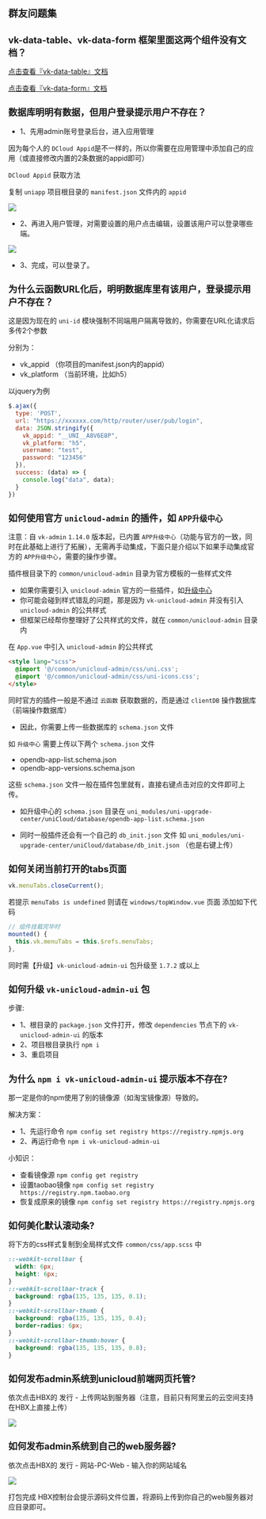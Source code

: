# 群友问题集

## vk-data-table、vk-data-form 框架里面这两个组件没有文档？

[点击查看『vk-data-table』文档](https://vkdoc.fsq.pub/admin/2/table.html)
 
[点击查看『vk-data-form』文档](https://vkdoc.fsq.pub/admin/3/form.html)


## 数据库明明有数据，但用户登录提示用户不存在？

* 1、先用admin账号登录后台，进入应用管理

因为每个人的 `DCloud Appid`是不一样的，所以你需要在应用管理中添加自己的应用（或直接修改内置的2条数据的appid即可）

`DCloud Appid` 获取方法

复制 `uniapp` 项目根目录的 `manifest.json` 文件内的 `appid`

![](https://vkceyugu.cdn.bspapp.com/VKCEYUGU-cf0c5e69-620c-4f3c-84ab-f4619262939f/e717232f-0f18-4dee-8437-5dec2c224920.png)

* 2、再进入用户管理，对需要设置的用户点击编辑，设置该用户可以登录哪些端。

![](https://vkceyugu.cdn.bspapp.com/VKCEYUGU-cf0c5e69-620c-4f3c-84ab-f4619262939f/18cd54d5-bedc-4d4f-bda2-7c339c865257.png)

* 3、完成，可以登录了。

## 为什么云函数URL化后，明明数据库里有该用户，登录提示用户不存在？

这是因为现在的 `uni-id` 模块强制不同端用户隔离导致的，你需要在URL化请求后多传2个参数

分别为：

* vk_appid    （你项目的manifest.json内的appid）
* vk_platform （当前环境，比如h5）

以jquery为例

```js
$.ajax({
  type: 'POST',
  url: "https://xxxxxx.com/http/router/user/pub/login",
  data: JSON.stringify({
    vk_appid: "__UNI__A8V6E8P",
    vk_platform: "h5",
    username: "test",
    password: "123456"
  }),
  success: (data) => {
    console.log("data", data);
  }
})
```

## 如何使用官方 `unicloud-admin` 的插件，如 `APP升级中心`

注意：自 `vk-admin` `1.14.0` 版本起，已内置 `APP升级中心`（功能与官方的一致，同时在此基础上进行了拓展），无需再手动集成，下面只是介绍以下如果手动集成官方的 `APP升级中心`，需要的操作步骤。

插件根目录下的 `common/unicloud-admin` 目录为官方模板的一些样式文件

* 如果你需要引入 `unicloud-admin` 官方的一些插件，如[升级中心](https://ext.dcloud.net.cn/plugin?id=4470)
* 你可能会碰到样式错乱的问题，那是因为 `vk-unicloud-admin` 并没有引入 `unicloud-admin` 的公共样式
* 但框架已经帮你整理好了公共样式的文件，就在 `common/unicloud-admin` 目录内

在 `App.vue` 中引入 `unicloud-admin` 的公共样式

```html
<style lang="scss">
  @import '@/common/unicloud-admin/css/uni.css';
  @import '@/common/unicloud-admin/css/uni-icons.css';
</style>

```


同时官方的插件一般是不通过 `云函数` 获取数据的，而是通过 `clientDB` 操作数据库（前端操作数据库）

* 因此，你需要上传一些数据库的 `schema.json` 文件

如 `升级中心` 需要上传以下两个 `schema.json` 文件

* opendb-app-list.schema.json
* opendb-app-versions.schema.json

这些 `schema.json` 文件一般在插件包里就有，直接右键点击对应的文件即可上传。

* 如升级中心的 `schema.json` 目录在 `uni_modules/uni-upgrade-center/uniCloud/database/opendb-app-list.schema.json`

* 同时一般插件还会有一个自己的 `db_init.json` 文件 如 `uni_modules/uni-upgrade-center/uniCloud/database/db_init.json` （也是右键上传）


## 如何关闭当前打开的tabs页面

```js
vk.menuTabs.closeCurrent();
```

若提示 `menuTabs is undefined` 则请在 `windows/topWindow.vue` 页面 添加如下代码

```js
// 组件挂载完毕时
mounted() {
  this.vk.menuTabs = this.$refs.menuTabs;
},
```

同时需【升级】`vk-unicloud-admin-ui` 包升级至 `1.7.2` 或以上

## 如何升级 `vk-unicloud-admin-ui` 包

步骤:

* 1、根目录的 `package.json` 文件打开，修改 `dependencies` 节点下的 `vk-unicloud-admin-ui` 的版本
* 2、项目根目录执行 `npm i`
* 3、重启项目




## 为什么 `npm i vk-unicloud-admin-ui` 提示版本不存在?

那一定是你的npm使用了别的镜像源（如淘宝镜像源）导致的。

解决方案：

* 1、先运行命令 `npm config set registry https://registry.npmjs.org`
* 2、再运行命令 `npm i vk-unicloud-admin-ui` 

小知识：

* 查看镜像源 `npm config get registry`
* 设置taobao镜像 `npm config set registry https://registry.npm.taobao.org`
* 恢复成原来的镜像 `npm config set registry https://registry.npmjs.org`


## 如何美化默认滚动条?

将下方的css样式复制到全局样式文件 `common/css/app.scss` 中

```css
::-webkit-scrollbar {
  width: 6px;
  height: 6px;
}
::-webkit-scrollbar-track {
  background: rgba(135, 135, 135, 0.1);
}
::-webkit-scrollbar-thumb {
  background: rgba(135, 135, 135, 0.4);
  border-radius: 6px;
}
::-webkit-scrollbar-thumb:hover {
  background: rgba(135, 135, 135, 0.8);
}
```

## 如何发布admin系统到unicloud前端网页托管?

依次点击HBX的 发行 - 上传网站到服务器（注意，目前只有阿里云的云空间支持在HBX上直接上传）

![](https://vkceyugu.cdn.bspapp.com/VKCEYUGU-cf0c5e69-620c-4f3c-84ab-f4619262939f/b7996a5b-6b2c-41e6-8820-a790fabfc091.png)

## 如何发布admin系统到自己的web服务器?

依次点击HBX的 发行 - 网站-PC-Web - 输入你的网站域名

![](https://vkceyugu.cdn.bspapp.com/VKCEYUGU-cf0c5e69-620c-4f3c-84ab-f4619262939f/3fd36d06-e901-4a77-8489-01dfe5cfc492.png)

打包完成 HBX控制台会提示源码文件位置，将源码上传到你自己的web服务器对应目录即可。













<style scoped>
h1{
  font-size:1.4em;
}

h2{
  font-size:1.3em;
}

h3{
  font-size:1.1em;
}
</style>